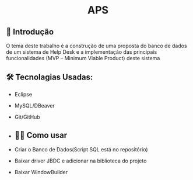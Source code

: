 <h1 align="center">APS</h1>

## 🚀 Introdução
  O tema deste trabalho é a construção de uma proposta do banco de dados de um sistema de Help Desk e a implementação das principais 
funcionalidades (MVP – Minimum Viable Product) deste sistema
  

## 🛠️ Tecnolagias Usadas:
- Eclipse
- MySQL/DBeaver
- Git/GitHub
  

- ## 🐱‍🚀 Como usar
- Criar o Banco de Dados(Script SQL está no repositório)
- Baixar driver JBDC e adicionar na biblioteca do projeto
- Baixar WindowBuilder
